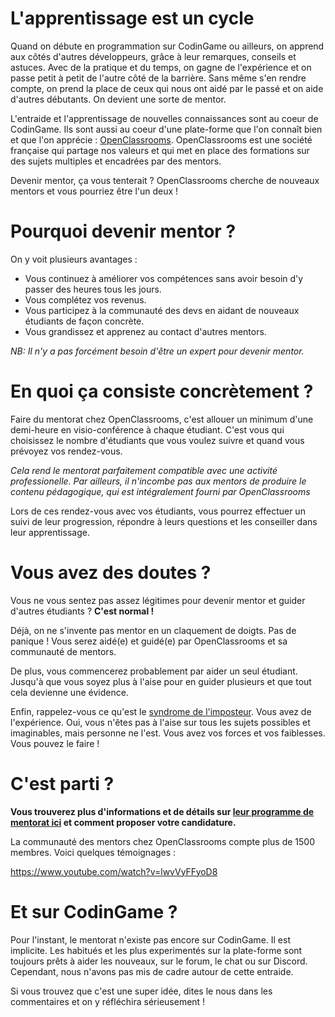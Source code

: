 # L'apprentissage est un cycle

Quand on débute en programmation sur CodinGame ou ailleurs, on apprend aux côtés d'autres développeurs, grâce à leur remarques, conseils et astuces.
Avec de la pratique et du temps, on gagne de l'expérience et on passe petit à petit de l'autre côté de la barrière.
Sans même s'en rendre compte, on prend la place de ceux qui nous ont aidé par le passé et on aide d'autres débutants. On devient une sorte de mentor.

L'entraide et l'apprentissage de nouvelles connaissances sont au coeur de CodinGame.
Ils sont aussi au coeur d'une plate-forme que l'on connaît bien et que l'on apprécie : [OpenClassrooms](https://openclassrooms.com/fr/).
OpenClassrooms est une société française qui partage nos valeurs et qui met en place des formations sur des sujets multiples et encadrées par des mentors.

Devenir mentor, ça vous tenterait ? OpenClassrooms cherche de nouveaux mentors et vous pourriez être l'un deux !

# Pourquoi devenir mentor ?

On y voit plusieurs avantages :

- Vous continuez à améliorer vos compétences sans avoir besoin d'y passer des heures tous les jours.
- Vous complétez vos revenus.
- Vous participez à la communauté des devs en aidant de nouveaux étudiants de façon concrète.
- Vous grandissez et apprenez au contact d'autres mentors.

*NB: Il n'y a pas forcément besoin d'être un expert pour devenir mentor.*

# En quoi ça consiste concrètement ?

Faire du mentorat chez OpenClassrooms, c'est allouer un minimum d'une demi-heure en visio-conférence à chaque étudiant.
C'est vous qui choisissez le nombre d'étudiants que vous voulez suivre et quand vous prévoyez vos rendez-vous.

*Cela rend le mentorat parfaitement compatible avec une activité professionelle. Par ailleurs, il n'incombe pas aux mentors de produire le contenu pédagogique, qui est intégralement fourni par OpenClassrooms*

Lors de ces rendez-vous avec vos étudiants, vous pourrez effectuer un suivi de leur progression, répondre à leurs questions et les conseiller dans leur apprentissage.

# Vous avez des doutes ?

Vous ne vous sentez pas assez légitimes pour devenir mentor et guider d'autres étudiants ?
**C'est normal !** 

Déjà, on ne s'invente pas mentor en un claquement de doigts. Pas de panique !
Vous serez aidé(e) et guidé(e) par OpenClassrooms et sa communauté de mentors.

De plus, vous commencerez probablement par aider un seul étudiant.
Jusqu'à que vous soyez plus à l'aise pour en guider plusieurs et que tout cela devienne une évidence.

Enfin, rappelez-vous ce qu'est le [syndrome de l'imposteur](https://fr.wikipedia.org/wiki/Syndrome_de_l'imposteur). Vous avez de l'expérience.
Oui, vous n'êtes pas à l'aise sur tous les sujets possibles et imaginables, mais personne ne l'est. Vous avez vos forces et vos faiblesses.
Vous pouvez le faire !

# C'est parti ?

**Vous trouverez plus d'informations et de détails sur [leur programme de mentorat ici](https://mentor.openclassrooms.com/o/mentor-developpement-web?source=CodinGame) et comment proposer votre candidature.**

La communauté des mentors chez OpenClassrooms compte plus de 1500 membres. Voici quelques témoignages :

https://www.youtube.com/watch?v=lwvVyFFyoD8


# Et sur CodinGame ?

Pour l'instant, le mentorat n'existe pas encore sur CodinGame. Il est implicite.
Les habitués et les plus experimentés sur la plate-forme sont toujours prêts à aider les nouveaux, sur le forum, le chat ou sur Discord.
Cependant, nous n'avons pas mis de cadre autour de cette entraide.

Si vous trouvez que c'est une super idée, dites le nous dans les commentaires et on y réfléchira sérieusement !

